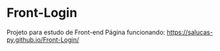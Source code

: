 # Front-Login

Projeto para estudo de Front-end
Página funcionando: https://salucas-py.github.io/Front-Login/
